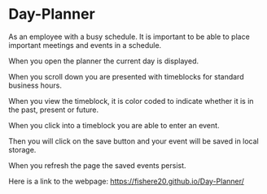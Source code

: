 # Day-Planner
As an employee with a busy schedule. It is important to be able to place important meetings and events in a schedule.

When you open the planner the current day is displayed.

When you scroll down you are presented with timeblocks for standard business hours.

When you view the timeblock, it is color coded to indicate whether it is in the past, present or future.

When you click into a timeblock you are able to enter an event.

Then you will click on the save button and your event will be saved in local storage.

When you refresh the page the saved events persist.

Here is a link to the webpage:
https://fishere20.github.io/Day-Planner/